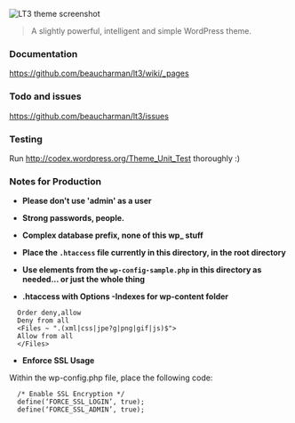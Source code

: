 ![LT3 theme screenshot](https://raw.github.com/beaucharman/lt3/lt3/master/screenshot.png "A slightly powerful, intelligent and simple WordPress theme.")

> A slightly powerful, intelligent and simple WordPress theme.



### Documentation

https://github.com/beaucharman/lt3/wiki/_pages



### Todo and issues

https://github.com/beaucharman/lt3/issues



### Testing

Run http://codex.wordpress.org/Theme_Unit_Test thoroughly :)



### Notes for Production

- **Please don't use 'admin' as a user**

- **Strong passwords, people.**

- **Complex database prefix, none of this wp_ stuff**

- **Place the `.htaccess` file currently in this directory, in the root directory**

- **Use elements from the `wp-config-sample.php` in this directory as needed... or just the whole thing**

- **.htaccess with Options -Indexes for wp-content folder**

```
  Order deny,allow
  Deny from all
  <Files ~ ".(xml|css|jpe?g|png|gif|js)$">
  Allow from all
  </Files>
```

- **Enforce SSL Usage**

Within the wp-config.php file, place the following code:

```
  /* Enable SSL Encryption */
  define(‘FORCE_SSL_LOGIN’, true);
  define(‘FORCE_SSL_ADMIN’, true);
```
